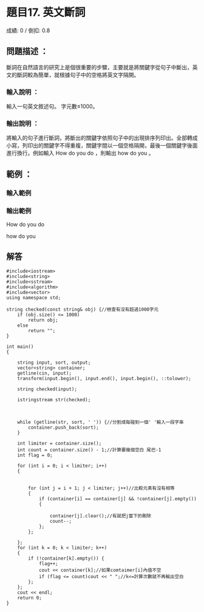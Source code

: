 # 題目17. 英文斷詞
成績: 0 / 倒扣: 0.8
## 問題描述 ：

斷詞在自然語言的研究上是個很重要的步驟，主要就是將關鍵字從句子中斷出，英文的斷詞較為簡單，就根據句子中的空格將英文字隔開。

### 輸入說明 ：

輸入一句英文敘述句。 字元數≤1000。

### 輸出說明 ：

將輸入的句子進行斷詞，將斷出的關鍵字依照句子中的出現排序列印出。全部轉成小寫，列印出的關鍵字不得重複，關鍵字間以一個空格隔開，最後一個關鍵字後面進行換行。例如輸入 How do you do ，則輸出 how do you 。

## 範例 ：

### 輸入範例

### 輸出範例

How do you do

how do you

## 解答



```
#include<iostream>
#include<string>
#include<sstream>
#include<algorithm>
#include<vector>
using namespace std;

string checked(const string& obj) {//檢查有沒有超過1000字元
	if (obj.size() <= 1000)
		return obj;
	else
		return "";
}

int main()
{

	string input, sort, output;
	vector<string> container;
	getline(cin, input);
	transform(input.begin(), input.end(), input.begin(), ::tolower);

	string checked(input);

	istringstream str(checked);



	while (getline(str, sort, ' ')) {//分割成每碰到一個' '輸入一段字串
		container.push_back(sort);
	}

	int limiter = container.size();
	int count = container.size() - 1;//計算要幾個空白 尾巴-1
	int flag = 0;

	for (int i = 0; i < limiter; i++) 
	{


		for (int j = i + 1; j < limiter; j++)//比較元素有沒有相等
		{
			if (container[i] == container[j] && !container[j].empty()) 
			{

				container[j].clear();//有就把j當下的刪除
				count--;
			};
		};

	};
	for (int k = 0; k < limiter; k++) 
	{
		if (!container[k].empty()) {
			flag++;
			cout << container[k];//如果comtaimer[i]內值不空
			if (flag <= count)cout << " ";//k<=計算次數就不再輸出空白
		};
	};
	cout << endl;	
	return 0;
}
```
